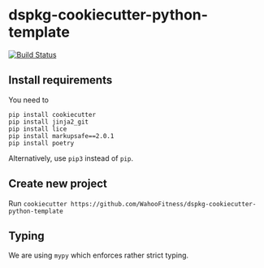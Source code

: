 # dspkg-cookiecutter-python-template
[![Build Status](https://github.com/WahooFitness/dspkg-cookiecutter-python-template/workflows/test/badge.svg?branch=main&event=push)](https://github.com/WahooFitness/dspkg-cookiecutter-python-template/actions)


## Install requirements
You need to
```
pip install cookiecutter  
pip install jinja2_git
pip install lice
pip install markupsafe==2.0.1
pip install poetry 
```
Alternatively, use `pip3` instead of `pip`.

## Create new project
Run
```cookiecutter https://github.com/WahooFitness/dspkg-cookiecutter-python-template```
## Typing
We are using `mypy` which enforces rather strict typing.
